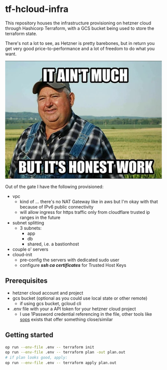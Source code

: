 # tf-hcloud-infra

This repository houses the infrastructure provisioning on hetzner cloud through Hashicorp Terraform,
with a GCS bucket being used to store the terraform state.

There's not a lot to see, as Hetzner is pretty barebones, but in return you get very good price-to-performance and a lot of freedom to do what you want.

![](img/itaintmuch.webp)

Out of the gate I have the following provisioned:
- vpc
    - kind of ... there's no NAT Gateway like in aws but I'm okay with that because of IPv6 public connectivity
    - will allow ingress for https traffic only from cloudflare trusted ip ranges in the future
- subnet splitting
    - 3 subnets:
        - app
        - db
        - shared, i.e. a bastionhost
- couple o' servers 
- cloud-init
    - pre-config the servers with dedicated sudo user
    - configure ***ssh ca certificates*** for Trusted Host Keys

## Prerequisites

- hetzner cloud account and project
- gcs bucket (optional as you could use local state or other remote)
    - if using gcs bucket, gcloud cli
- .env file with your a API token for your hetzner cloud project
    - I use 1Password credential referencing in the file, other tools like [sops](https://github.com/getsops/sops) exists that offer something close/similar

## Getting started

```bash
op run --env-file .env -- terraform init
op run --env-file .env -- terraform plan -out plan.out
# if plan looks good, apply:
op run --env-file .env -- terraform apply plan.out
```
